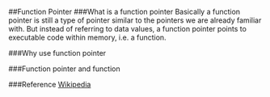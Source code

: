 ##Function Pointer
###What is a function pointer
Basically a function pointer is still a type of pointer similar to the pointers we are already familiar with.
But instead of referring to data values, a function pointer points to executable code within memory, i.e. a function.

###Why use function pointer

###Function pointer and function

###Reference
[Wikipedia](http://en.wikipedia.org/wiki/Function_pointer)
